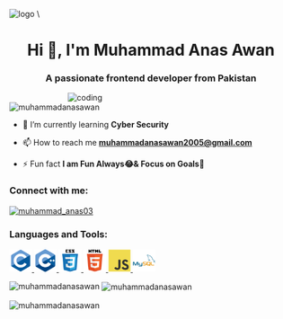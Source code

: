 ![logo](https://github.com/MuhammadAnasAwan/Profile/blob/main/Anas.png)
\
<h1 align="center">Hi 👋, I'm Muhammad Anas Awan</h1>
<h3 align="center">A passionate frontend developer from Pakistan</h3>

<img align="right" alt="coding" width=400 src="https://media0.giphy.com/media/v1.Y2lkPTc5MGI3NjExaXZvM3pudnp6bmdzZWN6bnE5cGZxNXJtYnk1NDYycWI4YnI1eGZrZCZlcD12MV9pbnRlcm5hbF9naWZfYnlfaWQmY3Q9Zw/qgQUggAC3Pfv687qPC/giphy.gif">

<p align="left"> <img src="https://komarev.com/ghpvc/?username=muhammadanasawan&label=Profile%20views&color=0e75b6&style=flat" alt="muhammadanasawan" /> </p>

- 🌱 I’m currently learning **Cyber Security**

- 📫 How to reach me **muhammadanasawan2005@gmail.com**

- ⚡ Fun fact **I am Fun Always😂& Focus on Goals🎯**

<h3 align="left">Connect with me:</h3>
<p align="left">
<a href="https://instagram.com/muhammad_anas03" target="blank"><img align="center" src="https://raw.githubusercontent.com/rahuldkjain/github-profile-readme-generator/master/src/images/icons/Social/instagram.svg" alt="muhammad_anas03" height="30" width="40" /></a>
</p>

<h3 align="left">Languages and Tools:</h3>
<p align="left"> <a href="https://www.cprogramming.com/" target="_blank" rel="noreferrer"> <img src="https://raw.githubusercontent.com/devicons/devicon/master/icons/c/c-original.svg" alt="c" width="40" height="40"/> </a> <a href="https://www.w3schools.com/cpp/" target="_blank" rel="noreferrer"> <img src="https://raw.githubusercontent.com/devicons/devicon/master/icons/cplusplus/cplusplus-original.svg" alt="cplusplus" width="40" height="40"/> </a> <a href="https://www.w3schools.com/css/" target="_blank" rel="noreferrer"> <img src="https://raw.githubusercontent.com/devicons/devicon/master/icons/css3/css3-original-wordmark.svg" alt="css3" width="40" height="40"/> </a> <a href="https://www.w3.org/html/" target="_blank" rel="noreferrer"> <img src="https://raw.githubusercontent.com/devicons/devicon/master/icons/html5/html5-original-wordmark.svg" alt="html5" width="40" height="40"/> </a> <a href="https://developer.mozilla.org/en-US/docs/Web/JavaScript" target="_blank" rel="noreferrer"> <img src="https://raw.githubusercontent.com/devicons/devicon/master/icons/javascript/javascript-original.svg" alt="javascript" width="40" height="40"/> </a> <a href="https://www.mysql.com/" target="_blank" rel="noreferrer"> <img src="https://raw.githubusercontent.com/devicons/devicon/master/icons/mysql/mysql-original-wordmark.svg" alt="mysql" width="40" height="40"/> </a> </p>

<p><img align="left" src="https://github-readme-stats.vercel.app/api/top-langs?username=muhammadanasawan&show_icons=true&locale=en&layout=compact" alt="muhammadanasawan" /></p>

<p>&nbsp;<img align="center" src="https://github-readme-stats.vercel.app/api?username=muhammadanasawan&show_icons=true&locale=en" alt="muhammadanasawan" /></p>

<p><img align="center" src="https://github-readme-streak-stats.herokuapp.com/?user=muhammadanasawan&" alt="muhammadanasawan" /></p>

